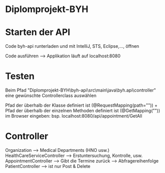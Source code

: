 # Diplomprojekt-BYH
# Starten der API
Code byh-api runterladen und mit IntelliJ, STS, Eclipse,..., öffnen

Code ausführen --> Applikation läuft auf localhost:8080

# Testen
Beim Pfad "Diplomprojekt-BYH\byh-api\src\main\java\byh.api\controller" eine gewünschte  Controllerclass auswählen

Pfad der überhalb der Klasse definiert ist (@RequestMapping(path="")) + Pfad der überhalb der einzelnen Methoden definiert ist (@GetMapping("")) im Browser eingeben: bsp. localhost:8080/api/appointment/GetAll

# Controller
Organization --> Medical Departments (HNO usw.)
HealthCareServiceController --> Erstuntersuchung, Kontrolle, usw.
AppointmentController --> Gibt die Termine zurück
--> Abfragereihenfolge
PatientController --> ist nur Post & Delete

